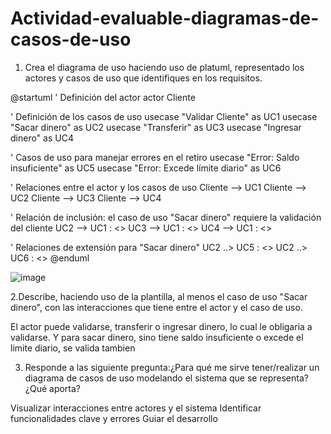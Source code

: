 # Actividad-evaluable-diagramas-de-casos-de-uso


1. Crea el diagrama de uso haciendo uso de platuml, representado los actores y casos de uso que identifiques en los requisitos.

@startuml
' Definición del actor
actor Cliente

' Definición de los casos de uso
usecase "Validar Cliente" as UC1
usecase "Sacar dinero" as UC2
usecase "Transferir" as UC3
usecase "Ingresar dinero" as UC4

' Casos de uso para manejar errores en el retiro
usecase "Error: Saldo insuficiente" as UC5
usecase "Error: Excede límite diario" as UC6

' Relaciones entre el actor y los casos de uso
Cliente --> UC1
Cliente --> UC2
Cliente --> UC3
Cliente --> UC4

' Relación de inclusión: el caso de uso "Sacar dinero" requiere la validación del cliente
UC2 --> UC1 : <<include>>
UC3 --> UC1 : <<include>>
UC4 --> UC1 : <<include>>

' Relaciones de extensión para "Sacar dinero"
UC2 ..> UC5 : <<extend>>
UC2 ..> UC6 : <<extend>>
@enduml

![image](https://github.com/user-attachments/assets/3c00cd6b-a55e-4f50-80ec-e13b044d16f8)

2.Describe, haciendo uso de la plantilla, al menos el caso de uso "Sacar dinero", con las interacciones que tiene entre el actor y el caso de uso.

El actor puede validarse, transferir o ingresar dinero, lo cual le obligaria a validarse. Y para sacar dinero, sino tiene saldo insuficiente o excede el limite diario, se valida tambien

3. Responde a las siguiente pregunta:¿Para qué me sirve tener/realizar un diagrama de casos de uso modelando el sistema que se representa? ¿Qué aporta?

Visualizar interacciones entre actores y el sistema
Identificar funcionalidades clave y errores
Guiar el desarrollo
